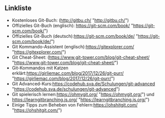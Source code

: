 ## Linkliste

- Kostenloses Git-Buch: (http://gitbu.ch/ "http://gitbu.ch/")
- Offizielles Git-Buch (englisch): https://git-scm.com/book/ "https://git-scm.com/book/")
- Offizielles Git-Buch (deutsch):https://git-scm.com/book/de/ "https://git-scm.com/book/de/")
- Git Kommando-Assistent (englisch):https://gitexplorer.com/ "https://gitexplorer.com/")
- Git Cheat-Sheet: (https://www.git-tower.com/blog/git-cheat-sheet/ "https://www.git-tower.com/blog/git-cheat-sheet/")
- Git-Kommandos mit Katzen erklärt:https://girliemac.com/blog/2017/12/26/git-purr/ "https://girliemac.com/blog/2017/12/26/git-purr/")
- Git Advanced-Kurs:https://codehub.sva.de/Schulungen/git-advanced "https://codehub.sva.de/schulungen/git-advanced")
- Git spielerisch lernen:https://ohmygit.org/ "https://ohmygit.org/") und https://learngitbranching.js.org/ "https://learngitbranching.js.org/")
- Einige Tipps zum Beheben von Fehlern:https://ohshitgit.com/ "https://ohshitgit.com/")